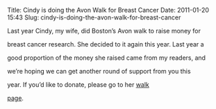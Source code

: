 Title: Cindy is doing the Avon Walk for Breast Cancer
Date: 2011-01-20 15:43
Slug: cindy-is-doing-the-avon-walk-for-breast-cancer

Last year Cindy, my wife, did Boston’s Avon walk to raise money for

breast cancer research. She decided to it again this year. Last year a

good proportion of the money she raised came from my readers, and

we’re hoping we can get another round of support from you this

year. If you’d like to donate, please go to her
<a href="http://avonwalk.org/goto/Cindy.Chabot">walk

page</a>.

</p>

